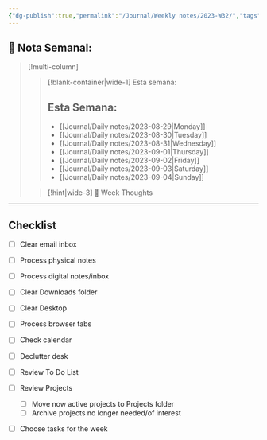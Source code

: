 ```yaml
---
{"dg-publish":true,"permalink":"/Journal/Weekly notes/2023-W32/","tags":["Weekly"],"created":"2023-08-28T19:46:29.373-05:00","updated":"2023-09-08T19:36:24.905-05:00"}
---
```



## 📅 Nota Semanal:


> [!multi-column]
> 
> > [!blank-container|wide-1] Esta semana:
> > ## Esta Semana:
> >- [[Journal/Daily notes/2023-08-29\|Monday]]
> > - [[Journal/Daily notes/2023-08-30\|Tuesday]]
> > - [[Journal/Daily notes/2023-08-31\|Wednesday]]
> > - [[Journal/Daily notes/2023-09-01\|Thursday]]
> > - [[Journal/Daily notes/2023-09-02\|Friday]]
> > - [[Journal/Daily notes/2023-09-03\|Saturday]]
> > - [[Journal/Daily notes/2023-09-04\|Sunday]]
> 
> > [!hint|wide-3] 💭 Week Thoughts
> > 

- - - 
## Checklist

- [ ] Clear email inbox
- [ ] Process physical notes
- [ ] Process digital notes/inbox
- [ ] Clear Downloads folder
- [ ] Clear Desktop
- [ ] Process browser tabs
- [ ] Check calendar
- [ ] Declutter desk
- [ ] Review To Do List
- [ ] Review Projects
	- [ ] Move now active projects to Projects folder
	- [ ] Archive projects no longer needed/of interest
- [ ] Choose tasks for the week

